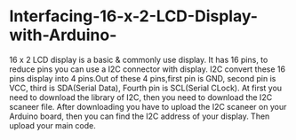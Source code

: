 # Interfacing-16-x-2-LCD-Display-with-Arduino-
16 x 2 LCD display is a basic &amp; commonly use display. It has 16 pins, to reduce pins you can use a I2C connector with display. I2C convert these 16 pins display into 4 pins.Out of these 4 pins,first pin is GND, second pin is VCC, third is SDA(Serial Data), Fourth pin is SCL(Serial CLock).
At first you need to download the library of I2C, then you need to download the I2C scaneer file.
After downloading you have to upload the I2C scaneer on your Arduino board, then you can find the I2C address of your display.
Then upload your main code.
